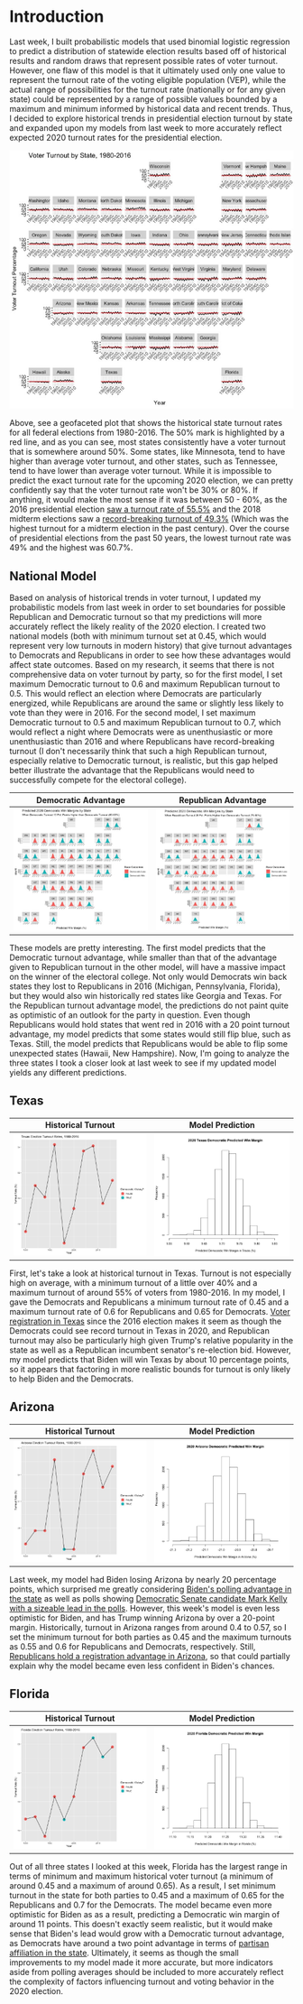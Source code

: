 # Introduction
Last week, I built probabilistic models that used binomial logistic regression to predict a distribution of statewide election results based off of historical results and random draws that represent possible rates of voter turnout. However, one flaw of this model is that it ultimately used only one value to represent the turnout rate of the voting eligible population (VEP), while the actual range of possibilities for the turnout rate (nationally or for any given state) could be represented by a range of possible values bounded by a maximum and minimum informed by historical data and recent trends. Thus, I decided to explore historical trends in presidential election turnout by state and expanded upon my models from last week to more accurately reflect expected 2020 turnout rates for the presidential election. 

![](turnout_voters.jpeg)

Above, see a geofaceted plot that shows the historical state turnout rates for all federal elections from 1980-2016. The 50% mark is highlighted by a red line, and as you can see, most states consistently have a voter turnout that is somewhere around 50%. Some states, like Minnesota, tend to have higher than average voter turnout, and other states, such as Tennessee, tend to have lower than average voter turnout. While it is impossible to predict the exact turnout rate for the upcoming 2020 election, we can pretty confidently say that the voter turnout rate won't be 30% or 80%. If anything, it would make the most sense if it was between 50 - 60%, as the 2016 presidential election [saw a turnout rate of 55.5%](https://en.wikipedia.org/wiki/Voter_turnout_in_the_United_States_presidential_elections) and the 2018 midterm elections saw a [record-breaking turnout of 49.3%](https://www.vox.com/policy-and-politics/2018/11/19/18103110/2018-midterm-elections-turnout) (Which was the highest turnout for a midterm election in the past century). Over the course of presidential elections from the past 50 years, the lowest turnout rate was 49% and the highest was 60.7%. 

## National Model
Based on analysis of historical trends in voter turnout, I updated my probabilistic models from last week in order to set boundaries for possible Republican and Democratic turnout so that my predictions will more accurately reflect the likely reality of the 2020 election. I created two national models (both with minimum turnout set at 0.45, which would represent very low turnouts in modern history) that give turnout advantages to Democrats and Republicans in order to see how these advantages would affect state outcomes. Based on my research, it seems that there is not comprehensive data on voter turnout by party, so for the first model, I set maximum Democratic turnout to 0.6 and maximum Republican turnout to 0.5. This would reflect an election where Democrats are particularly energized, while Republicans are around the same or slightly less likely to vote than they were in 2016. For the second model, I set maximum Democratic turnout to 0.5 and maximum Republican turnout to 0.7, which would reflect a night where Democrats were as unenthusiastic or more unenthusiastic than 2016 and where Republicans have record-breaking turnout (I don't necessarily think that such a high Republican turnout, especially relative to Democratic turnout, is realistic, but this gap helped better illustrate the advantage that the Republicans would need to successfully compete for the electoral college). 

  Democratic Advantage                    |  Republican Advantage
:-------------------------:|:-------------------------:
![](dem_geofacted.jpeg)  |  ![](rep_geofaceted.jpeg)


These models are pretty interesting. The first model predicts that the Democratic turnout advantage, while smaller than that of the advantage given to Republican turnout in the other model, will have a massive impact on the winner of the electoral college. Not only would Democrats win back states they lost to Republicans in 2016 (Michigan, Pennsylvania, Florida), but they would also win historically red states like Georgia and Texas. For the Republican turnout advantage model, the predictions do not paint quite as optimistic of an outlook for the party in question. Even though Republicans would hold states that went red in 2016 with a 20 point turnout advantage, my model predicts that some states would still flip blue, such as Texas. Still, the model predicts that Republicans would be able to flip some unexpected states (Hawaii, New Hampshire). Now, I'm going to analyze the three states I took a closer look at last week to see if my updated model yields any different predictions.

## Texas
  Historical Turnout                    |  Model Prediction
:-------------------------:|:-------------------------:
![](texas_turnout.jpeg)  |  ![](tx_dem_wins.jpeg)

First, let's take a look at historical turnout in Texas. Turnout is not especially high on average, with a minimum turnout of a little over 40% and a maximum turnout of around 55% of voters from 1980-2016. In my model, I gave the Democrats and Republicans a minimum turnout rate of 0.45 and a maximum turnout rate of 0.6 for Republicans and 0.65 for Democrats. [Voter registration in Texas](https://www.cbsnews.com/news/texas-election-democrats-registered-after-2016/) since the 2016 election makes it seem as though the Democrats could see record turnout in Texas in 2020, and Republican turnout may also be particularly high given Trump's relative popularity in the state as well as a Republican incumbent senator's re-election bid. However, my model predicts that Biden will win Texas by about 10 percentage points, so it appears that factoring in more realistic bounds for turnout is only likely to help Biden and the Democrats.

## Arizona

  Historical Turnout                    |  Model Prediction
:-------------------------:|:-------------------------:
![](arizona_turnout.jpeg)  |  ![](az_margins_predicted.jpeg)

Last week, my model had Biden losing Arizona by nearly 20 percentage points, which surprised me greatly considering [Biden's polling advantage in the state](https://projects.fivethirtyeight.com/polls/president-general/arizona/) as well as polls showing [Democratic Senate candidate Mark Kelly with a sizeable lead in the polls](https://www.azcentral.com/story/news/politics/elections/2020/10/15/mark-kelly-widens-lead-over-martha-mcsally-post-debate-senate-poll/3659955001/). However, this week's model is even less optimistic for Biden, and has Trump winning Arizona by over a 20-point margin. Historically, turnout in Arizona ranges from around 0.4 to 0.57, so I set the minimum turnout for both parties as 0.45 and the maximum turnouts as 0.55 and 0.6 for Republicans and Democrats, respectively. Still, [Republicans hold a registration advantage in Arizona](https://en.wikipedia.org/wiki/Political_party_strength_in_Arizona), so that could partially explain why the model became even less confident in Biden's chances.

## Florida
  Historical Turnout                    |  Model Prediction
:-------------------------:|:-------------------------:
![](florida_turnout.jpeg)  |  ![](fl_demwin.jpeg)

Out of all three states I looked at this week, Florida has the largest range in terms of minimum and maximum historical voter turnout (a minimum of around 0.45 and a maximum of around 0.65). As a result, I set minimum turnout in the state for both parties to 0.45 and a maximum of 0.65 for the Republicans and 0.7 for the Democrats. The model became even more optimistic for Biden as as a result, predicting a Democratic win margin of around 11 points. This doesn't exactly seem realistic, but it would make sense that Biden's lead would grow with a Democratic turnout advantage, as Democrats have around a two point advantage in terms of [partisan affiliation in the state](https://en.wikipedia.org/wiki/Political_party_strength_in_U.S._states). Ultimately, it seems as though the small improvements to my model made it more accurate, but more indicators aside from polling averages should be included to more accurately reflect the complexity of factors influencing turnout and voting behavior in the 2020 election.
